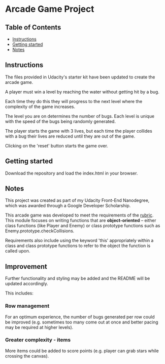 # Arcade Game Project

## Table of Contents
* [Instructions](#instructions)
* [Getting started](#getting-started)
* [Notes](#notes)

## Instructions
The files provided in Udacity's starter kit have been updated to create the arcade game. 

A player must win a level by reaching the water without getting hit by a bug. 

Each time they do this they will progress to the next level where the complexity of the game increases. 

The level you are on determines the number of bugs. Each level is unique with the speed of the bugs being randomly generated. 

The player starts the game with 3 lives, but each time the player collides with a bug their lives are reduced until they are out of the game. 

Clicking on the 'reset' button starts the game over.

## Getting started
Download the repository and load the index.html in your browser. 

## Notes
This project was created as part of my Udacity Front-End Nanodegree, which was awarded through a Google Developer Scholarship. 

This arcade game was developed to meet the requirements of the [rubric](https://review.udacity.com/#!/projects/2696458597/rubric). This module focuses on writing functions that are **object-oriented** – either class functions (like Player and Enemy) or class prototype functions such as Enemy.prototype.checkCollisions. 

Requirements also include using the keyword 'this' appropriately within a class and class prototype functions to refer to the object the function is called upon.

## Improvement
Further functionality and styling may be added and the README will be updated accordingly. 

This includes:
### Row management
For an optimum experience, the number of bugs generated per row could be improved (e.g. sometimes too many come out at once and better pacing may be required at higher levels). 
### Greater complexity - items
More items could be added to score points (e.g. player can grab stars while crossing the canvas).